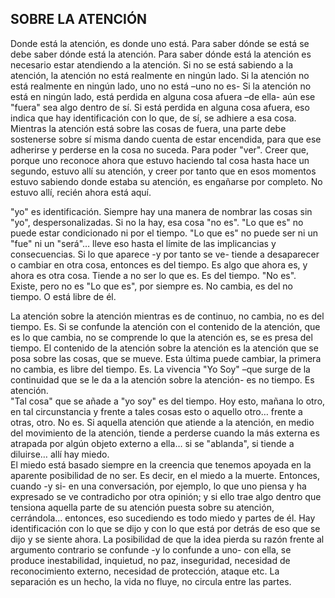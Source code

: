 ## SOBRE LA ATENCIÓN

Donde está la atención, es donde uno está.
Para saber dónde se está se debe saber dónde está la atención.
Para saber dónde está la atención es necesario estar atendiendo a la atención.
Si no se está sabiendo a la atención, la atención no está realmente en ningún lado.
Si la atención no está realmente en ningún lado, uno no está –uno no es-
Si la atención no está en ningún lado, está perdida en alguna cosa afuera –de ella- aún ese "fuera" sea algo dentro de sí.
Si está perdida en alguna cosa afuera, eso indica que hay identificación con lo que, de sí, se adhiere a esa cosa.
Mientras la atención está sobre las cosas de fuera, una parte debe sostenerse sobre sí misma dando cuenta de estar encendida, para que ese adherirse y perderse en la cosa no suceda. Para poder "ver".
Creer que, porque uno reconoce ahora que estuvo haciendo tal cosa hasta hace un segundo, estuvo allí su atención, y creer por tanto que en esos momentos estuvo sabiendo donde estaba su atención, es engañarse por completo. No estuvo allí, recién ahora está aquí.

"yo" es identificación. Siempre hay una manera de nombrar las cosas sin "yo", despersonalizadas. Si no la hay, esa cosa "no es".
"Lo que es" no puede estar condicionado ni por el tiempo.
"Lo que es" no puede ser ni un "fue" ni un "será"… lleve eso hasta el límite de las implicancias y consecuencias.
Si lo que aparece -y por tanto se ve- tiende a desaparecer o cambiar en otra cosa, entonces es del tiempo. Es algo que ahora es, y ahora es otra cosa. Tiende a no ser lo que es. Es del tiempo. "No es". Existe, pero no es
"Lo que es", por siempre es. No cambia, es del no tiempo. O está libre de él.

La atención sobre la atención mientras es de continuo, no cambia, no es del tiempo. Es.
Si se confunde la atención con el contenido de la atención, que es lo que cambia, no se comprende lo que la atención es, se es presa del tiempo.
El contenido de la atención sobre la atención es la atención que se posa sobre las cosas, que se mueve. Esta última puede cambiar, la primera no cambia, es libre del tiempo. Es.
La vivencia "Yo Soy" –que surge de la continuidad que se le da a la atención sobre la atención- es no tiempo. Es atención. 
</br>
"Tal cosa" que se añade a "yo soy" es del tiempo. Hoy esto, mañana lo otro, en tal circunstancia y frente a tales cosas esto o aquello otro… frente a otras, otro. No es.
Si aquella atención que atiende a la atención, en medio del movimiento de la atención, tiende a perderse cuando la más externa es atrapada por algún objeto externo a ella… si se "ablanda", si tiende a diluirse… allí hay miedo. </br>
El miedo está basado siempre en la creencia que tenemos apoyada en la aparente posibilidad de no ser. Es decir, en el miedo a la muerte.
Entonces, cuando -y si- en una conversación, por ejemplo, lo que uno piensa y ha expresado se ve contradicho por otra opinión; y si ello trae algo dentro que tensiona aquella parte de su atención puesta sobre su atención, cerrándola… entonces, eso sucediendo es todo miedo y partes de él. Hay identificación con lo que se dijo y con lo que está por detrás de eso que se dijo y se siente ahora. La posibilidad de que la idea pierda su razón frente al argumento contrario se confunde -y lo confunde a uno- con ella, se produce inestabilidad, inquietud, no paz, inseguridad, necesidad de reconocimiento externo, necesidad de protección, ataque etc. La separación es un hecho, la vida no fluye, no circula entre las partes.